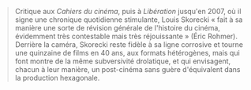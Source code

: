 > Critique aux _Cahiers du cinéma_, puis à _Libération_ jusqu'en 2007, où il signe une chronique quotidienne stimulante, Louis Skorecki « fait à sa manière une sorte de révision générale de l'histoire du cinéma, évidemment très contestable mais très réjouissante » (Éric Rohmer). Derrière la caméra, Skorecki reste fidèle à sa ligne corrosive et tourne une quinzaine de films en 40 ans, aux formats hétérogènes, mais qui font montre de la même subversivité drolatique, et qui envisagent, chacun à leur manière, un post-cinéma sans guère d'équivalent dans la production hexagonale.
